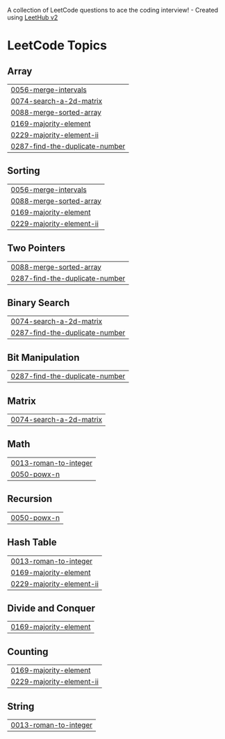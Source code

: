 A collection of LeetCode questions to ace the coding interview! - Created using [LeetHub v2](https://github.com/arunbhardwaj/LeetHub-2.0)
<!---LeetCode Topics Start-->
# LeetCode Topics
## Array
|  |
| ------- |
| [0056-merge-intervals](https://github.com/GurpreetKooner/LeetCode/tree/master/0056-merge-intervals) |
| [0074-search-a-2d-matrix](https://github.com/GurpreetKooner/LeetCode/tree/master/0074-search-a-2d-matrix) |
| [0088-merge-sorted-array](https://github.com/GurpreetKooner/LeetCode/tree/master/0088-merge-sorted-array) |
| [0169-majority-element](https://github.com/GurpreetKooner/LeetCode/tree/master/0169-majority-element) |
| [0229-majority-element-ii](https://github.com/GurpreetKooner/LeetCode/tree/master/0229-majority-element-ii) |
| [0287-find-the-duplicate-number](https://github.com/GurpreetKooner/LeetCode/tree/master/0287-find-the-duplicate-number) |
## Sorting
|  |
| ------- |
| [0056-merge-intervals](https://github.com/GurpreetKooner/LeetCode/tree/master/0056-merge-intervals) |
| [0088-merge-sorted-array](https://github.com/GurpreetKooner/LeetCode/tree/master/0088-merge-sorted-array) |
| [0169-majority-element](https://github.com/GurpreetKooner/LeetCode/tree/master/0169-majority-element) |
| [0229-majority-element-ii](https://github.com/GurpreetKooner/LeetCode/tree/master/0229-majority-element-ii) |
## Two Pointers
|  |
| ------- |
| [0088-merge-sorted-array](https://github.com/GurpreetKooner/LeetCode/tree/master/0088-merge-sorted-array) |
| [0287-find-the-duplicate-number](https://github.com/GurpreetKooner/LeetCode/tree/master/0287-find-the-duplicate-number) |
## Binary Search
|  |
| ------- |
| [0074-search-a-2d-matrix](https://github.com/GurpreetKooner/LeetCode/tree/master/0074-search-a-2d-matrix) |
| [0287-find-the-duplicate-number](https://github.com/GurpreetKooner/LeetCode/tree/master/0287-find-the-duplicate-number) |
## Bit Manipulation
|  |
| ------- |
| [0287-find-the-duplicate-number](https://github.com/GurpreetKooner/LeetCode/tree/master/0287-find-the-duplicate-number) |
## Matrix
|  |
| ------- |
| [0074-search-a-2d-matrix](https://github.com/GurpreetKooner/LeetCode/tree/master/0074-search-a-2d-matrix) |
## Math
|  |
| ------- |
| [0013-roman-to-integer](https://github.com/GurpreetKooner/LeetCode/tree/master/0013-roman-to-integer) |
| [0050-powx-n](https://github.com/GurpreetKooner/LeetCode/tree/master/0050-powx-n) |
## Recursion
|  |
| ------- |
| [0050-powx-n](https://github.com/GurpreetKooner/LeetCode/tree/master/0050-powx-n) |
## Hash Table
|  |
| ------- |
| [0013-roman-to-integer](https://github.com/GurpreetKooner/LeetCode/tree/master/0013-roman-to-integer) |
| [0169-majority-element](https://github.com/GurpreetKooner/LeetCode/tree/master/0169-majority-element) |
| [0229-majority-element-ii](https://github.com/GurpreetKooner/LeetCode/tree/master/0229-majority-element-ii) |
## Divide and Conquer
|  |
| ------- |
| [0169-majority-element](https://github.com/GurpreetKooner/LeetCode/tree/master/0169-majority-element) |
## Counting
|  |
| ------- |
| [0169-majority-element](https://github.com/GurpreetKooner/LeetCode/tree/master/0169-majority-element) |
| [0229-majority-element-ii](https://github.com/GurpreetKooner/LeetCode/tree/master/0229-majority-element-ii) |
## String
|  |
| ------- |
| [0013-roman-to-integer](https://github.com/GurpreetKooner/LeetCode/tree/master/0013-roman-to-integer) |
<!---LeetCode Topics End-->